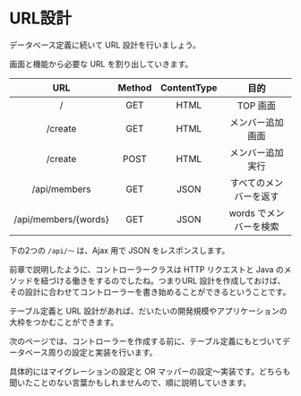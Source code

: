 # URL設計

データベース定義に続いて URL 設計を行いましょう。

画面と機能から必要な URL を割り出していきます。

|URL|Method|ContentType|目的|
|:---:|:---:|:---:|:---:|
|/|GET|HTML|TOP 画面|
|/create|GET|HTML|メンバー追加 画面|
|/create|POST|HTML|メンバー追加 実行|
|/api/members|GET|JSON|すべてのメンバーを返す|
|/api/members/{words}|GET|JSON|words でメンバーを検索|

下の2つの ```/api/〜``` は、Ajax 用で JSON をレスポンスします。

前章で説明したように、コントローラークラスは HTTP リクエストと Java のメソッドを紐づける働きをするのでしたね。つまりURL 設計を作成しておけば、その設計に合わせてコントローラーを書き始めることができるということです。

テーブル定義と URL 設計があれば、だいたいの開発規模やアプリケーションの大枠をつかむことができます。

次のページでは、コントローラーを作成する前に、テーブル定義にもとづいてデータベース周りの設定と実装を行います。

具体的にはマイグレーションの設定と OR マッパーの設定〜実装です。どちらも聞いたことのない言葉かもしれませんので、順に説明していきます。
